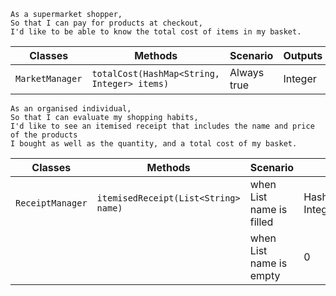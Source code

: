 ```
As a supermarket shopper,
So that I can pay for products at checkout,
I'd like to be able to know the total cost of items in my basket.
```

| Classes         | Methods                                       | Scenario    | Outputs |
|-----------------|-----------------------------------------------|-------------|---------|
| `MarketManager` | `totalCost(HashMap<String, Integer> items)`   | Always true | Integer |

```
As an organised individual,
So that I can evaluate my shopping habits,
I'd like to see an itemised receipt that includes the name and price of the products
I bought as well as the quantity, and a total cost of my basket.
```

| Classes          | Methods                              | Scenario                         | Outputs                  |
|------------------|--------------------------------------|----------------------------------|--------------------------|
| `ReceiptManager` | `itemisedReceipt(List<String> name)` | when List<String> name is filled | HashMap<String, Integer> |
|                  |                                      | when List<String> name is empty  | 0                        |

